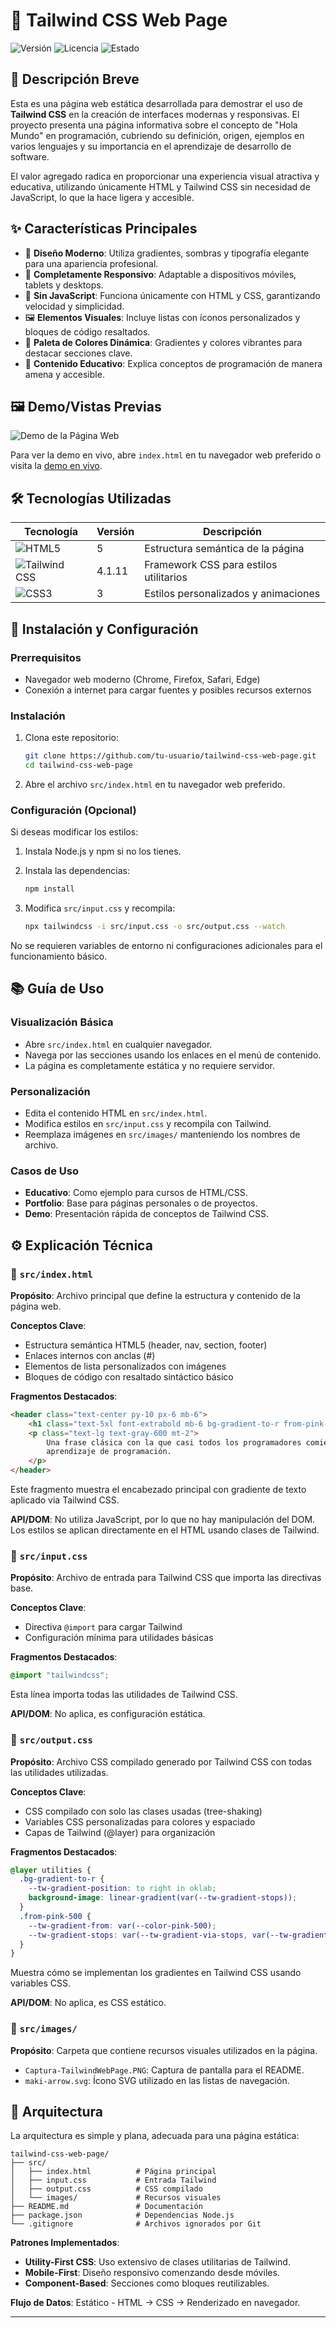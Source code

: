 # 🌟 Tailwind CSS Web Page

![Versión](https://img.shields.io/badge/versión-1.0.0-blue.svg)
![Licencia](https://img.shields.io/badge/licencia-MIT-green.svg)
![Estado](https://img.shields.io/badge/estado-Completado-brightgreen.svg)

## 📖 Descripción Breve

Esta es una página web estática desarrollada para demostrar el uso de **Tailwind CSS** en la creación de interfaces modernas y responsivas. El proyecto presenta una página informativa sobre el concepto de "Hola Mundo" en programación, cubriendo su definición, origen, ejemplos en varios lenguajes y su importancia en el aprendizaje de desarrollo de software.

El valor agregado radica en proporcionar una experiencia visual atractiva y educativa, utilizando únicamente HTML y Tailwind CSS sin necesidad de JavaScript, lo que la hace ligera y accesible.

## ✨ Características Principales

- 🎨 **Diseño Moderno**: Utiliza gradientes, sombras y tipografía elegante para una apariencia profesional.
- 📱 **Completamente Responsivo**: Adaptable a dispositivos móviles, tablets y desktops.
- 🚀 **Sin JavaScript**: Funciona únicamente con HTML y CSS, garantizando velocidad y simplicidad.
- 🖼️ **Elementos Visuales**: Incluye listas con íconos personalizados y bloques de código resaltados.
- 🌈 **Paleta de Colores Dinámica**: Gradientes y colores vibrantes para destacar secciones clave.
- 📖 **Contenido Educativo**: Explica conceptos de programación de manera amena y accesible.

## 🖼️ Demo/Vistas Previas

![Demo de la Página Web](src/images/Captura-TailwindWebPage.PNG)

Para ver la demo en vivo, abre `index.html` en tu navegador web preferido  o visita la [demo en vivo](https://seb-rm.github.io/Tailwind_Css_Html_Js-Movie-Web-App/).

## 🛠️ Tecnologías Utilizadas

| Tecnología | Versión | Descripción |
|------------|---------|-------------|
| ![HTML5](https://img.shields.io/badge/HTML5-E34F26?style=flat&logo=html5&logoColor=white) | 5 | Estructura semántica de la página |
| ![Tailwind CSS](https://img.shields.io/badge/Tailwind_CSS-38B2AC?style=flat&logo=tailwind-css&logoColor=white) | 4.1.11 | Framework CSS para estilos utilitarios |
| ![CSS3](https://img.shields.io/badge/CSS3-1572B6?style=flat&logo=css3&logoColor=white) | 3 | Estilos personalizados y animaciones |

## 🚀 Instalación y Configuración

### Prerrequisitos

- Navegador web moderno (Chrome, Firefox, Safari, Edge)
- Conexión a internet para cargar fuentes y posibles recursos externos

### Instalación

1. Clona este repositorio:

   ```bash
   git clone https://github.com/tu-usuario/tailwind-css-web-page.git
   cd tailwind-css-web-page
   ```

2. Abre el archivo `src/index.html` en tu navegador web preferido.

### Configuración (Opcional)

Si deseas modificar los estilos:

1. Instala Node.js y npm si no los tienes.
2. Instala las dependencias:

   ```bash
   npm install
   ```

3. Modifica `src/input.css` y recompila:

   ```bash
   npx tailwindcss -i src/input.css -o src/output.css --watch
   ```

No se requieren variables de entorno ni configuraciones adicionales para el funcionamiento básico.

## 📚 Guía de Uso

### Visualización Básica

- Abre `src/index.html` en cualquier navegador.
- Navega por las secciones usando los enlaces en el menú de contenido.
- La página es completamente estática y no requiere servidor.

### Personalización

- Edita el contenido HTML en `src/index.html`.
- Modifica estilos en `src/input.css` y recompila con Tailwind.
- Reemplaza imágenes en `src/images/` manteniendo los nombres de archivo.

### Casos de Uso

- **Educativo**: Como ejemplo para cursos de HTML/CSS.
- **Portfolio**: Base para páginas personales o de proyectos.
- **Demo**: Presentación rápida de conceptos de Tailwind CSS.

## ⚙️ Explicación Técnica

### 📁 `src/index.html`

**Propósito**: Archivo principal que define la estructura y contenido de la página web.

**Conceptos Clave**:

- Estructura semántica HTML5 (header, nav, section, footer)
- Enlaces internos con anclas (#)
- Elementos de lista personalizados con imágenes
- Bloques de código con resaltado sintáctico básico

**Fragmentos Destacados**:

```html
<header class="text-center py-10 px-6 mb-6">
    <h1 class="text-5xl font-extrabold mb-6 bg-gradient-to-r from-pink-500 to-violet-500 bg-clip-text text-transparent text-shadow-lg">¡Hola Mundo!</h1>
    <p class="text-lg text-gray-600 mt-2">
        Una frase clásica con la que casi todos los programadores comienzan su
        aprendizaje de programación.
    </p>
</header>
```

Este fragmento muestra el encabezado principal con gradiente de texto aplicado via Tailwind CSS.

**API/DOM**: No utiliza JavaScript, por lo que no hay manipulación del DOM. Los estilos se aplican directamente en el HTML usando clases de Tailwind.

### 📁 `src/input.css`

**Propósito**: Archivo de entrada para Tailwind CSS que importa las directivas base.

**Conceptos Clave**:

- Directiva `@import` para cargar Tailwind
- Configuración mínima para utilidades básicas

**Fragmentos Destacados**:

```css
@import "tailwindcss";
```

Esta línea importa todas las utilidades de Tailwind CSS.

**API/DOM**: No aplica, es configuración estática.

### 📁 `src/output.css`

**Propósito**: Archivo CSS compilado generado por Tailwind CSS con todas las utilidades utilizadas.

**Conceptos Clave**:

- CSS compilado con solo las clases usadas (tree-shaking)
- Variables CSS personalizadas para colores y espaciado
- Capas de Tailwind (@layer) para organización

**Fragmentos Destacados**:

```css
@layer utilities {
  .bg-gradient-to-r {
    --tw-gradient-position: to right in oklab;
    background-image: linear-gradient(var(--tw-gradient-stops));
  }
  .from-pink-500 {
    --tw-gradient-from: var(--color-pink-500);
    --tw-gradient-stops: var(--tw-gradient-via-stops, var(--tw-gradient-position), var(--tw-gradient-from) var(--tw-gradient-from-position), var(--tw-gradient-to) var(--tw-gradient-to-position));
  }
}
```

Muestra cómo se implementan los gradientes en Tailwind CSS usando variables CSS.

**API/DOM**: No aplica, es CSS estático.

### 📁 `src/images/`

**Propósito**: Carpeta que contiene recursos visuales utilizados en la página.

- `Captura-TailwindWebPage.PNG`: Captura de pantalla para el README.
- `maki-arrow.svg`: Ícono SVG utilizado en las listas de navegación.

## 🎯 Arquitectura

La arquitectura es simple y plana, adecuada para una página estática:

```text
tailwind-css-web-page/
├── src/
│   ├── index.html          # Página principal
│   ├── input.css           # Entrada Tailwind
│   ├── output.css          # CSS compilado
│   └── images/             # Recursos visuales
├── README.md               # Documentación
├── package.json            # Dependencias Node.js
└── .gitignore              # Archivos ignorados por Git
```

**Patrones Implementados**:

- **Utility-First CSS**: Uso extensivo de clases utilitarias de Tailwind.
- **Mobile-First**: Diseño responsivo comenzando desde móviles.
- **Component-Based**: Secciones como bloques reutilizables.

**Flujo de Datos**: Estático - HTML → CSS → Renderizado en navegador.

---
